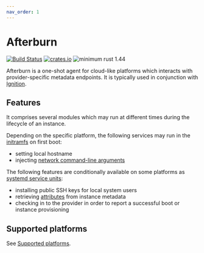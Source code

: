 ```yaml
---
nav_order: 1
---
```


# Afterburn

[![Build Status](https://travis-ci.org/coreos/afterburn.svg?branch=master)](https://travis-ci.org/coreos/afterburn)
[![crates.io](https://img.shields.io/crates/v/afterburn.svg)](https://crates.io/crates/afterburn)
![minimum rust 1.44](https://img.shields.io/badge/rust-1.44%2B-orange.svg)

Afterburn is a one-shot agent for cloud-like platforms which interacts with provider-specific metadata endpoints.
It is typically used in conjunction with [Ignition](https://github.com/coreos/ignition).

## Features

It comprises several modules which may run at different times during the lifecycle of an instance.

Depending on the specific platform, the following services may run in the [initramfs](https://github.com/coreos/afterburn/tree/master/dracut/30afterburn) on first boot:
 * setting local hostname
 * injecting [network command-line arguments](usage/initrd-network-cmdline.md)

The following features are conditionally available on some platforms as [systemd service units](https://github.com/coreos/afterburn/tree/master/systemd):
 * installing public SSH keys for local system users
 * retrieving [attributes](usage/attributes.md) from instance metadata
 * checking in to the provider in order to report a successful boot or instance provisioning

## Supported platforms

See [Supported platforms](platforms.md).
